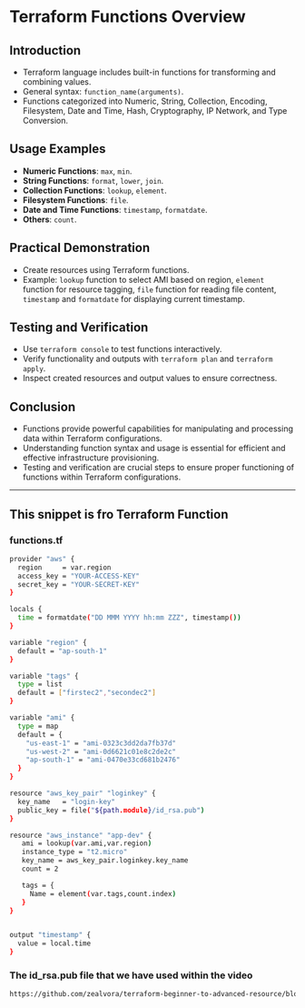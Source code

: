 # Terraform Functions Overview

## Introduction
- Terraform language includes built-in functions for transforming and combining values.
- General syntax: `function_name(arguments)`.
- Functions categorized into Numeric, String, Collection, Encoding, Filesystem, Date and Time, Hash, Cryptography, IP Network, and Type Conversion.

## Usage Examples
- **Numeric Functions**: `max`, `min`.
- **String Functions**: `format`, `lower`, `join`.
- **Collection Functions**: `lookup`, `element`.
- **Filesystem Functions**: `file`.
- **Date and Time Functions**: `timestamp`, `formatdate`.
- **Others**: `count`.

## Practical Demonstration
- Create resources using Terraform functions.
- Example: `lookup` function to select AMI based on region, `element` function for resource tagging, `file` function for reading file content, `timestamp` and `formatdate` for displaying current timestamp.

## Testing and Verification
- Use `terraform console` to test functions interactively.
- Verify functionality and outputs with `terraform plan` and `terraform apply`.
- Inspect created resources and output values to ensure correctness.

## Conclusion
- Functions provide powerful capabilities for manipulating and processing data within Terraform configurations.
- Understanding function syntax and usage is essential for efficient and effective infrastructure provisioning.
- Testing and verification are crucial steps to ensure proper functioning of functions within Terraform configurations.

---

## This snippet is fro Terraform Function 

### functions.tf

```sh
provider "aws" {
  region     = var.region
  access_key = "YOUR-ACCESS-KEY"
  secret_key = "YOUR-SECRET-KEY"
}

locals {
  time = formatdate("DD MMM YYYY hh:mm ZZZ", timestamp())
}

variable "region" {
  default = "ap-south-1"
}

variable "tags" {
  type = list
  default = ["firstec2","secondec2"]
}

variable "ami" {
  type = map
  default = {
    "us-east-1" = "ami-0323c3dd2da7fb37d"
    "us-west-2" = "ami-0d6621c01e8c2de2c"
    "ap-south-1" = "ami-0470e33cd681b2476"
  }
}

resource "aws_key_pair" "loginkey" {
  key_name   = "login-key"
  public_key = file("${path.module}/id_rsa.pub")
}

resource "aws_instance" "app-dev" {
   ami = lookup(var.ami,var.region)
   instance_type = "t2.micro"
   key_name = aws_key_pair.loginkey.key_name
   count = 2

   tags = {
     Name = element(var.tags,count.index)
   }
}


output "timestamp" {
  value = local.time
}
```
### The id_rsa.pub file that we have used within the video
```sh
https://github.com/zealvora/terraform-beginner-to-advanced-resource/blob/master/section04/id_rsa.pub
```